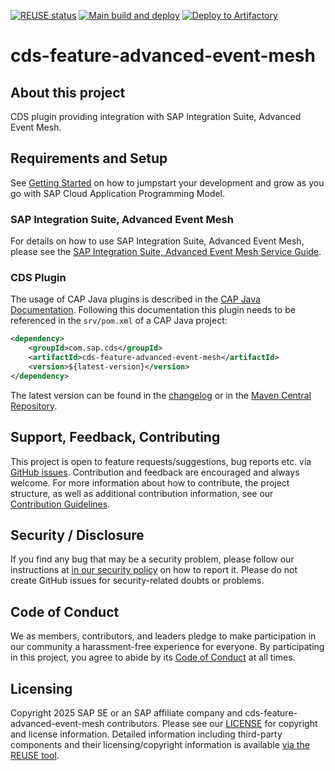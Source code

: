 [![REUSE status](https://api.reuse.software/badge/github.com/cap-java/cds-feature-advanced-event-mesh)](https://api.reuse.software/info/github.com/cap-java/cds-feature-advanced-event-mesh)
[![Main build and deploy](https://github.com/cap-java/cds-feature-advanced-event-mesh/actions/workflows/main-build.yml/badge.svg)](https://github.com/cap-java/cds-feature-advanced-event-mesh/actions/workflows/main-build.yml)
[![Deploy to Artifactory](https://github.com/cap-java/cds-feature-advanced-event-mesh/actions/workflows/main-build-and-deploy.yml/badge.svg)](https://github.com/cap-java/cds-feature-advanced-event-mesh/actions/workflows/main-build-and-deploy.yml)

# cds-feature-advanced-event-mesh

## About this project

CDS plugin providing integration with SAP Integration Suite, Advanced Event Mesh.

## Requirements and Setup

See [Getting Started](https://cap.cloud.sap/docs/get-started/in-a-nutshell?impl-variant=java) on how to jumpstart your development and grow as you go with SAP Cloud Application Programming Model.

### SAP Integration Suite, Advanced Event Mesh

For details on how to use SAP Integration Suite, Advanced Event Mesh, please see the [SAP Integration Suite, Advanced Event Mesh Service Guide](https://help.sap.com/docs/sap-integration-suite/advanced-event-mesh/cap-plugin-for-sap-integration-suite-advanced-event-mesh).

### CDS Plugin

The usage of CAP Java plugins is described in the [CAP Java Documentation](https://cap.cloud.sap/docs/java/building-plugins#reference-the-new-cds-model-in-an-existing-cap-java-project). Following this documentation this plugin needs to be referenced in the `srv/pom.xml` of a CAP Java project:

```xml
<dependency>
    <groupId>com.sap.cds</groupId>
    <artifactId>cds-feature-advanced-event-mesh</artifactId>
    <version>${latest-version}</version>
</dependency>
```

The latest version can be found in the [changelog](./CHANGELOG.md) or in the [Maven Central Repository](https://central.sonatype.com/artifact/com.sap.cds/cds-feature-advanced-event-mesh/versions).

## Support, Feedback, Contributing

This project is open to feature requests/suggestions, bug reports etc. via [GitHub issues](https://github.com/cap-java/cds-feature-advanced-event-mesh/issues). Contribution and feedback are encouraged and always welcome. For more information about how to contribute, the project structure, as well as additional contribution information, see our [Contribution Guidelines](CONTRIBUTING.md).

## Security / Disclosure

If you find any bug that may be a security problem, please follow our instructions at [in our security policy](https://github.com/cap-java/cds-feature-advanced-event-mesh/security/policy) on how to report it. Please do not create GitHub issues for security-related doubts or problems.

## Code of Conduct

We as members, contributors, and leaders pledge to make participation in our community a harassment-free experience for everyone. By participating in this project, you agree to abide by its [Code of Conduct](https://github.com/cap-java/.github/blob/main/CODE_OF_CONDUCT.md) at all times.

## Licensing

Copyright 2025 SAP SE or an SAP affiliate company and cds-feature-advanced-event-mesh contributors. Please see our [LICENSE](LICENSE) for copyright and license information. Detailed information including third-party components and their licensing/copyright information is available [via the REUSE tool](https://api.reuse.software/info/github.com/cap-java/cds-feature-advanced-event-mesh).
